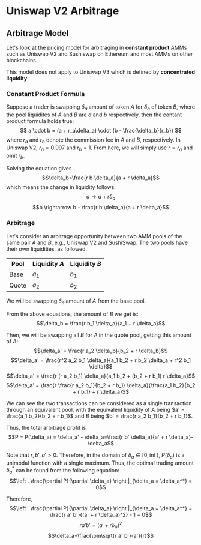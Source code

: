 # Uniswap V2 Arbitrage

## Arbitrage Model
Let's look at the pricing model for arbitraging in **constant product** AMMs such as Uniswap V2 and Sushiswap on Ethereum and most AMMs on other blockchains.

This model does not apply to Uniswap V3 which is defined by **concentrated liquidity**.

### Constant Product Formula
Suppose a trader is swapping $\delta_a$ amount of token $A$ for $\delta_b$ of token $B$, where the pool liquidites of $A$ and $B$ are $a$ and $b$ respectively, then the contant product formula holds true:
$$ a \cdot b = (a + r_a\delta_a) \cdot (b - \frac{\delta_b}{r_b}) $$
where $r_a$ and $r_b$ denote the commission fee in $A$ and $B$, respectively. In Uniswap V2, $r_a=0.997$ and $r_b=1$. From here, we will simply use $r=r_a$ and omit $r_b$.

Solving the equation gives
$$\delta_b=\frac{r b \delta_a}{a + r \delta_a}$$
which means the change in liquidity follows:
$$a \rightarrow a + r\delta_a$$
$$b \rightarrow b - \frac{r b \delta_a}{a + r \delta_a}$$

### Arbitrage
Let's consider an arbitrage opportunity between two AMM pools of the same pair $A$ and $B$, e.g., Uniswap V2 and SushiSwap. The two pools have their own liquidities, as followed.

|Pool|Liquidity $A$|Liquidity $B$|
|----|----|----|
|Base|$a_1$|$b_1$|
|Quote|$a_2$|$b_2$|

We will be swapping $\delta_a$ amount of $A$ from the base pool. 

From the above equations, the amount of $B$ we get is:
$$\delta_b = \frac{r b_1 \delta_a}{a_1 + r \delta_a}$$

Then, we will be swapping all $B$ for $A$ in the quote pool, getting this amount of $A$:
$$\delta_a' = \frac{r a_2 \delta_b}{b_2 + r \delta_b}$$
$$\delta_a' = \frac{r^2 a_2 b_1 \delta_a}{a_1 b_2 + r b_2 \delta_a + r^2 b_1 \delta}$$
$$\delta_a' = \frac{r (r a_2 b_1) \delta_a}{a_1 b_2 + (b_2 + r b_1) r \delta_a}$$
$$\delta_a' = \frac{r \frac{r a_2 b_1}{b_2 + r b_1} \delta_a}{\frac{a_1 b_2}{b_2 + r b_1} + r \delta_a}$$

We can see the two transactions can be considered as a single transaction through an equivalent pool, with the equivalent liquidity of $A$ being $a' = \frac{a_1 b_2}{b_2 + r b_1}$ and $B$ being $b' = \frac{r a_2 b_1}{b_2 + r b_1}$.

Thus, the total arbitrage profit is 
$$P = P(\delta_a) = \delta_a' - \delta_a=\frac{r b' \delta_a}{a' + r \delta_a}-\delta_a$$

Note that $r, b', a' > 0$. Therefore, in the domain of $\delta_a \in [0, \inf)$, $P(\delta_a)$ is a unimodal function with a single maximum. Thus, the optimal trading amount $\delta_a^*$ can be found from the following equation:
$$\left . \frac{\partial P}{\partial \delta_a} \right |_{\delta_a = \delta_a^*} = 0$$

Therefore,
$$\left . \frac{\partial P}{\partial \delta_a} \right |_{\delta_a = \delta_a^*} = \frac{r a' b'}{(a' + r \delta_a)^2} - 1 = 0$$
$$r a' b' = (a' + r \delta_a)^2$$
$$\delta_a=\frac{\pm\sqrt{r a' b'}-a'}{r}$$

